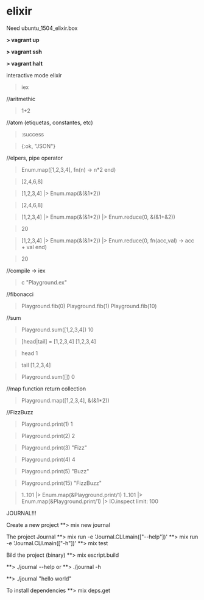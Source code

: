 # elixir

Need ubuntu_1504_elixir.box

**> vagrant up**

**> vagrant ssh**


**> vagrant halt**

interactive mode elixir

> iex


//aritmethic

> 1+2


//atom (etiquetas, constantes, etc)

> :success

> {:ok, "JSON"}


//elpers, pipe operator

> Enum.map([1,2,3,4], fn(n) -> n*2 end)

> [2,4,6,8]


> [1,2,3,4] |> Enum.map(&(&1*2))

> [2,4,6,8]


> [1,2,3,4] |> Enum.map(&(&1*2)) |> Enum.reduce(0, &(&1+&2))

> 20


> [1,2,3,4] |> Enum.map(&(&1*2)) |> Enum.reduce(0, fn(acc,val) -> acc + val end)

> 20

//compile
-> iex
> c "Playground.ex"

//fibonacci
> Playground.fib(0)
> Playground.fib(1)
> Playground.fib(10)


//sum
> Playground.sum([1,2,3,4])
10

> [head|tail] = [1,2,3,4]
[1,2,3,4]

> head
1

> tail
[1,2,3,4]

> Playground.sum([])
0

//map function return collection
> Playground.map([1,2,3,4], &(&1*2))

//FizzBuzz
> Playground.print(1)
1

> Playground.print(2)
2

> Playground.print(3)
"Fizz"

> Playground.print(4)
4

> Playground.print(5)
"Buzz"

> Playground.print(15)
"FizzBuzz"

> 1..101 |> Enum.map(&Playground.print/1)
> 1..101 |> Enum.map(&Playground.print/1) |> IO.inspect limit: 100






JOURNAL!!!

Create a new project
**> mix new journal

The project Journal
**> mix run -e 'Journal.CLI.main(["--help"])'
**> mix run -e 'Journal.CLI.main(["-h"])'
**> mix test

Bild the project (binary)
**> mix escript.build

**> ./journal --help
or
**> ./journal -h

**> ./journal "hello world"

To install dependencies
**> mix deps.get